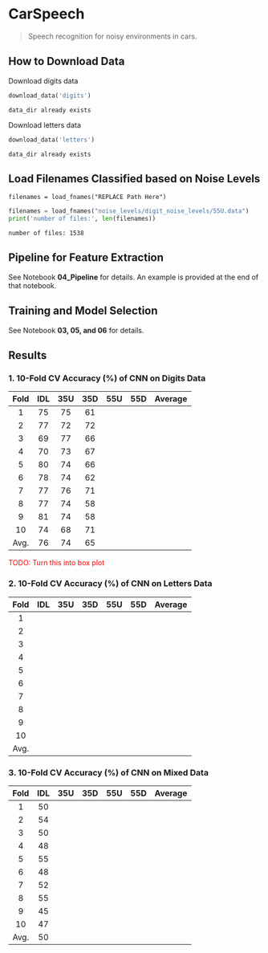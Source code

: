 # CarSpeech
> Speech recognition for noisy environments in cars.


## How to Download Data

Download digits data

```python
download_data('digits')
```

    data_dir already exists


Download letters data

```python
download_data('letters')
```

    data_dir already exists


## Load Filenames Classified based on Noise Levels
`filenames = load_fnames("REPLACE Path Here")`

```python
filenames = load_fnames("noise_levels/digit_noise_levels/55U.data")
print('number of files:', len(filenames))
```

    number of files: 1538


## Pipeline for Feature Extraction
See Notebook <strong>04_Pipeline</strong> for details. An example is provided at the end of that notebook.

## Training and Model Selection
See Notebook <strong>03, 05, and 06</strong> for details.

## Results

### 1. 10-Fold CV Accuracy (%) of CNN on Digits Data

| Fold 	| IDL 	| 35U 	| 35D 	| 55U 	| 55D 	| Average 	|
|:-----:|:---:	|:---:	|:---:	|:---:	|:---:	|:-------:	|
|   1  	|  75 	|   75 	|   61 	|     	|     	|         	|
|   2  	|  77  	|   72 	|   72 	|     	|     	|         	|
|   3  	|  69  	|   77 	|   66 	|     	|     	|         	|
|   4  	|  70  	|   73 	|   67 	|     	|     	|         	|
|   5  	|  80  	|   74 	|   66 	|     	|     	|         	|
|   6  	|  78  	|   74 	|   62 	|     	|     	|         	|
|   7  	|  77  	|   76 	|   71 	|     	|     	|         	|
|   8  	|  77  	|   74 	|   58 	|     	|     	|         	|
|   9  	|  81  	|   74 	|   58 	|     	|     	|         	|
|  10  	|  74  	|   68 	|   71	|     	|     	|         	|
| Avg. 	|  76  	|   74  |   65 	|     	|     	|         	|

<span style="color:red">TODO: Turn this into box plot</span>

### 2. 10-Fold CV Accuracy (%) of CNN on Letters Data

| Fold 	| IDL 	| 35U 	| 35D 	| 55U 	| 55D 	| Average 	|
|:----:	|:---:	|:---:	|:---:	|:---:	|:---:	|:-------:	|
|   1  	|   	|     	|    	|     	|     	|         	|
|   2  	|    	|     	|    	|     	|     	|         	|
|   3  	|    	|     	|    	|     	|     	|         	|
|   4  	|    	|     	|    	|     	|     	|         	|
|   5  	|    	|     	|    	|     	|     	|         	|
|   6  	|    	|     	|    	|     	|     	|         	|
|   7  	|    	|     	|    	|     	|     	|         	|
|   8  	|     	|     	|    	|     	|     	|         	|
|   9  	|     	|     	|    	|     	|     	|         	|
|  10  	|     	|     	|   	|     	|     	|         	|
| Avg. 	|     	|     	|    	|     	|     	|         	|

### 3. 10-Fold CV Accuracy (%) of CNN on Mixed Data

| Fold 	| IDL 	| 35U 	| 35D 	| 55U 	| 55D 	| Average 	|
|:----:	|:---:	|:---:	|:---:	|:---:	|:---:	|:-------:	|
|   1  	|  50 	|     	|    	|     	|     	|         	|
|   2  	|  54  	|     	|    	|     	|     	|         	|
|   3  	|  50  	|     	|    	|     	|     	|         	|
|   4  	|  48  	|     	|    	|     	|     	|         	|
|   5  	|  55  	|     	|    	|     	|     	|         	|
|   6  	|  48  	|     	|    	|     	|     	|         	|
|   7  	|  52  	|     	|    	|     	|     	|         	|
|   8  	|  55  	|     	|    	|     	|     	|         	|
|   9  	|  45  	|     	|    	|     	|     	|         	|
|  10  	|  47  	|     	|   	|     	|     	|         	|
| Avg. 	|  50  	|     	|    	|     	|     	|         	|
